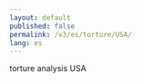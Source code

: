```yaml
---
layout: default
published: false
permalink: /v3/es/torture/USA/
lang: es
---
```


torture analysis USA
